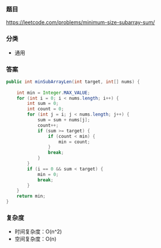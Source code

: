 ### 题目
https://leetcode.com/problems/minimum-size-subarray-sum/

### 分类
* 通用

### 答案
```java
public int minSubArrayLen(int target, int[] nums) {
    
    int min = Integer.MAX_VALUE;
    for (int i = 0; i < nums.length; i++) {
        int sum = 0;
        int count = 0;
        for (int j = i; j < nums.length; j++) {
            sum = sum + nums[j];
            count++;
            if (sum >= target) {
                if (count < min) {
                    min = count;
                }
                break;
            }
        }
        if (i == 0 && sum < target) {
            min = 0;
            break;
        }
    }
    return min;
}
```

### 复杂度
* 时间复杂度：O(n^2)
* 空间复杂度：O(n)
